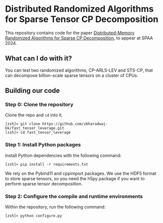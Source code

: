 # Distributed Randomized Algorithms for Sparse Tensor CP Decomposition

This repository contains code for the paper
[Distributed-Memory Randomized Algorithms for Sparse CP Decomposition](https://arxiv.org/abs/2210.05105), to appear at SPAA 2024. 


## What can I do with it?
You can test two randomized algorithms, CP-ARLS-LEV and STS-CP, that can decompose
billion-scale sparse tensors on a cluster of CPUs.

## Building our code 

### Step 0: Clone the repository
Clone the repo and `cd` into it.

```shell
[zsh]> git clone https://github.com/vbharadwaj-bk/fast_tensor_leverage.git
[zsh]> cd fast_tensor_leverage
```

### Step 1: Install Python packages
Install Python dependencies with the following command:
```shell
[zsh]> pip install -r requirements.txt
```
We rely on the Pybind11 and cppimport packages. We
use the HDF5 format to store sparse tensors, so
you need the h5py package if you want to perform
sparse tensor decomposition. 

### Step 2: Configure the compile and runtime environments 
Within the repository, run the following command:

```shell
[zsh]> python configure.py
```

